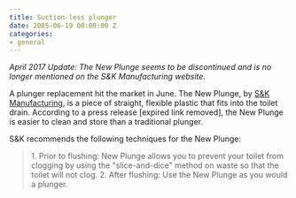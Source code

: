 ```yaml
---
title: Suction-less plunger
date: 2005-06-19 00:00:00 Z
categories:
- general
---
```


_April 2017 Update: The New Plunge seems to be discontinued and is no longer mentioned on the S&K Manufacturing website._

A plunger replacement hit the market in June. The New Plunge, by [S&K Manufacturing](http://www.skmfg.com/), is a piece of straight, flexible plastic that fits into the toilet drain. According to a press release \[expired link removed\], the New Plunge is easier to clean and store than a traditional plunger.

S&K recommends the following techniques for the New Plunge:

> 1\. Prior to flushing: New Plunge allows you to prevent your toilet from clogging by using the "slice-and-dice" method on waste so that the toilet will not clog. 2. After flushing: Use the New Plunge as you would a plunger.
